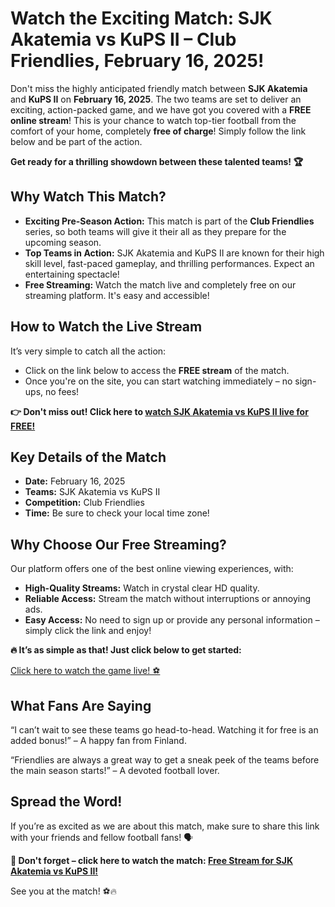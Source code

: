 # Watch the Exciting Match: SJK Akatemia vs KuPS II – Club Friendlies, February 16, 2025!

Don't miss the highly anticipated friendly match between **SJK Akatemia** and **KuPS II** on **February 16, 2025**. The two teams are set to deliver an exciting, action-packed game, and we have got you covered with a **FREE online stream**! This is your chance to watch top-tier football from the comfort of your home, completely **free of charge**! Simply follow the link below and be part of the action.

**Get ready for a thrilling showdown between these talented teams! 🏆**

## Why Watch This Match?

- **Exciting Pre-Season Action:** This match is part of the **Club Friendlies** series, so both teams will give it their all as they prepare for the upcoming season.
- **Top Teams in Action:** SJK Akatemia and KuPS II are known for their high skill level, fast-paced gameplay, and thrilling performances. Expect an entertaining spectacle!
- **Free Streaming:** Watch the match live and completely free on our streaming platform. It's easy and accessible!

## How to Watch the Live Stream

It’s very simple to catch all the action:

- Click on the link below to access the **FREE stream** of the match.
- Once you're on the site, you can start watching immediately – no sign-ups, no fees!

**👉 Don't miss out! Click here to [watch SJK Akatemia vs KuPS II live for FREE!](https://tinyurl.com/livestreamfreeo?st=SJK+Akatemia+vs+KuPS+II&si=ghc)**

## Key Details of the Match

- **Date:** February 16, 2025
- **Teams:** SJK Akatemia vs KuPS II
- **Competition:** Club Friendlies
- **Time:** Be sure to check your local time zone!

## Why Choose Our Free Streaming?

Our platform offers one of the best online viewing experiences, with:

- **High-Quality Streams:** Watch in crystal clear HD quality.
- **Reliable Access:** Stream the match without interruptions or annoying ads.
- **Easy Access:** No need to sign up or provide any personal information – simply click the link and enjoy!

**🔥 It’s as simple as that! Just click below to get started:**

[Click here to watch the game live! ⚽️](https://tinyurl.com/livestreamfreeo?st=SJK+Akatemia+vs+KuPS+II&si=ghc)

## What Fans Are Saying

“I can’t wait to see these teams go head-to-head. Watching it for free is an added bonus!” – A happy fan from Finland.

“Friendlies are always a great way to get a sneak peek of the teams before the main season starts!” – A devoted football lover.

## Spread the Word!

If you’re as excited as we are about this match, make sure to share this link with your friends and fellow football fans! 🗣️

**🔗 Don't forget – click here to watch the match: [Free Stream for SJK Akatemia vs KuPS II!](https://tinyurl.com/livestreamfreeo?st=SJK+Akatemia+vs+KuPS+II&si=ghc)**

See you at the match! ⚽🔥
